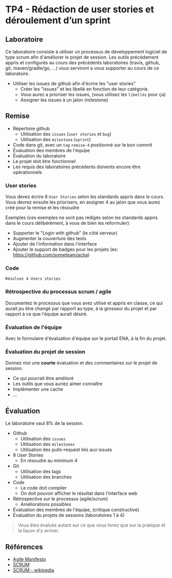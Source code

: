 # TP4 - Rédaction de user stories et déroulement d’un sprint

## Laboratoire

Ce laboratoire consiste à utiliser un processus de développement logiciel de type
scrum afin d'améliorer le projet de session. Les outils précédement appris et
configurés au cours des précédents laboratoires (travis, github, git, maven/gradle/go, ...)
vous serviront a vous supporter au cours de ce laboratoire.

- Utiliser les issues de github afin d'écrire les "user stories"
  - Créer les "issues" et les libellé en fonction de leur catégorie.
  - Vous aurez a prioriser les issues, (vous utilisez les `libellés` pour ça)
  - Assigner les issues à un jalon (milestone)

## Remise

- Répertoire github
  - Utilisation des `issues` (`user stories` et `bug`)
  - Utilisation des `milestone` (`sprint`)
- Code dans git, avec un `tag` `remise-4` positionné sur le bon commit
- Évaluation des membres de l'équipe
- Évaluation du laboratoire
- Le projet doit être fonctionnel
- Les requis des laboratoires précédents doivents encore être opérationnels

### User stories

Vous devez écrire 8 `User Stories` selon les standards appris dans le cours.
Vous devrez ensuite les priorisers, en assigner 4 au jalon que vous aurez créé
pour la remise et les résoudre

Exemples (ces exemples ne sont pas rédigés selon les standards appris dans le cours délibérément, à vous de bien les reformuler):

- Supporter le "Login with github" (le côté serveur)
- Augmenter la couverture des tests
- Ajouter de l'information dans l'interface
- Ajouter le support de badges pour les projets (ex: https://github.com/someteam/acha)

### Code

```
Résolvez 4 Users stories
```

### Rétrospective du processus scrum / agile

Documentez le processus que vous avez utilisé et appris en classe, ce qui aurait
pu être changé par rapport au type, à la grosseur du projet et par rapport à ce
que l'équipe aurait désiré.

### Évaluation de l'équipe

Avec le formulaire d'évaluation d'équipe sur le portail ENA, à la fin du projet.

### Évaluation du projet de session

Donnez moi une **courte** évaluation et des commentaires sur le projet de session.

- Ce qui pourrait être amélioré
- Les outils que vous auriez aimer connaître
- Implémenter une cache
- ...

## Évaluation

Le laboratoire vaut 8% de la session.

- Github
  - Utilisation des `issues`
  - Utilisation des `milestones`
  - Utilisation des pulls-request liés aux issues
- 8 User Stories
  - En résoudre au minimum 4
- Git
  - Utilisation des tags
  - Utilisation des branches
- Code
  - Le code doit compiler
  - On doit pouvoir afficher le résultat dans l'interface web
- Rétrospective sur le processus (agile/scrum)
  - Améliorations possibles
- Évaluation des membres de l'équipe, (critique constructive)
- Évaluation du projets de sessions (laboratoires 1 à 4)

> Vous êtes évalués autant sur ce que vous livrez que sur la pratique et la façon
d'y arriver.

## Références

- [Agile Manifesto](http://www.agilemanifesto.org/)
- [SCRUM](http://scrummethodology.com/)
- [SCRUM - wikipedia](https://en.wikipedia.org/wiki/Scrum_(software_development))
